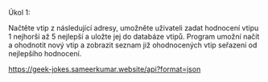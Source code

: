 Úkol 1:

Načtěte vtip z následující adresy, umožněte uživateli zadat hodnocení vtipu 1 nejhorší až 5 nejlepší a uložte jej do databáze vtipů. Program umožní načít a ohodnotit nový vtip a zobrazit seznam již ohodnocených vtip seřazení od nejlepšího hodnocení.


https://geek-jokes.sameerkumar.website/api?format=json
